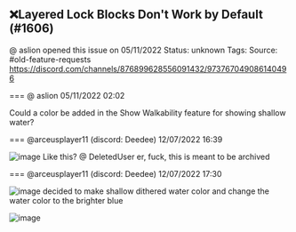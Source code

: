 ## ❌Layered Lock Blocks Don't Work by Default (#1606)
@ aslion opened this issue on 05/11/2022
Status: unknown
Tags: 
Source: #old-feature-requests https://discord.com/channels/876899628556091432/973767049086140496


=== @ aslion 05/11/2022 02:02

Could a color be added in the Show Walkability feature for showing shallow water?

=== @arceusplayer11 (discord: Deedee) 12/07/2022 16:39


![image](https://cdn.discordapp.com/attachments/973767049086140496/1050089191691780136/image.png?ex=65e89c45&is=65d62745&hm=26b8d138a07c410f660471aff2b69479b9258dc1113a59a9df7fb6dc6aeff9b8&)
Like this?
@ DeletedUser
er, fuck, this is meant to be archived

=== @arceusplayer11 (discord: Deedee) 12/07/2022 17:30


![image](https://cdn.discordapp.com/attachments/973767049086140496/1050102100157284422/image.png?ex=65e8a84a&is=65d6334a&hm=c8e784787e3936cb9ed8d756e0e9ee01a93f08f258c9ba583d8f3cc7839e6320&)
decided to make shallow dithered water color and change the water color to the brighter blue

![image](https://cdn.discordapp.com/attachments/973767049086140496/1050102320182083634/image.png?ex=65e8a87f&is=65d6337f&hm=bcb8f595f10b0834035eb8f73f1e98bf22178817f757696eda7c273b47feb913&)
